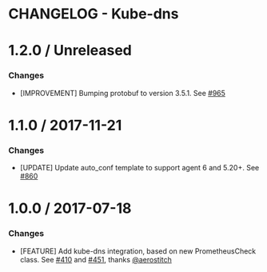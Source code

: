 # CHANGELOG - Kube-dns

1.2.0 / Unreleased 
==================
### Changes

* [IMPROVEMENT] Bumping protobuf to version 3.5.1. See [#965][]

1.1.0 / 2017-11-21
==================
### Changes

* [UPDATE] Update auto_conf template to support agent 6 and 5.20+. See [#860][]

1.0.0 / 2017-07-18
==================

### Changes

* [FEATURE] Add kube-dns integration, based on new PrometheusCheck class. See [#410][] and [#451][], thanks [@aerostitch][]

<!--- The following link definition list is generated by PimpMyChangelog --->
[#410]: https://github.com/DataDog/integrations-core/issues/410
[#451]: https://github.com/DataDog/integrations-core/issues/451
[#860]: https://github.com/DataDog/integrations-core/issues/860
[#965]: https://github.com/DataDog/integrations-core/issues/965
[@aerostitch]: https://github.com/aerostitch